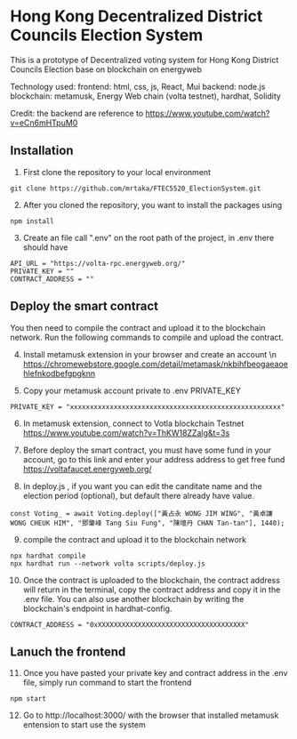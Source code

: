# Hong Kong Decentralized District Councils Election System 

This is a prototype of Decentralized voting system for Hong Kong District Councils Election base on blockchain on energyweb

Technology used:
frontend: html, css, js, React, Mui
backend: node.js
blockchain: metamusk, Energy Web chain (volta testnet), hardhat, Solidity

Credit:
the backend are reference to https://www.youtube.com/watch?v=eCn6mHTpuM0

## Installation

1. First clone the repository to your local environment
```shell
git clone https://github.com/mrtaka/FTEC5520_ElectionSystem.git
```

2. After you cloned the repository, you want to install the packages using
```shell
npm install
```

3. Create an file call ".env" on the root path of the project, in .env there should have
```
API_URL = "https://volta-rpc.energyweb.org/"
PRIVATE_KEY = ""
CONTRACT_ADDRESS = ""
```

## Deploy the smart contract

You then need to compile the contract and upload it to the blockchain network. Run the following commands to compile and upload the contract.

4. Install metamusk extension in your browser and create an account
\n https://chromewebstore.google.com/detail/metamask/nkbihfbeogaeaoehlefnkodbefgpgknn

5. Copy your metamusk account private to .env PRIVATE_KEY
```
PRIVATE_KEY = "xxxxxxxxxxxxxxxxxxxxxxxxxxxxxxxxxxxxxxxxxxxxxxxxxxxxx"
```

6. In metamusk extension, connect to Votla blockchain Testnet
https://www.youtube.com/watch?v=ThKW18ZZalg&t=3s

7. Before deploy the smart contract, you must have some fund in your account, go to this link and enter your address address to get free fund
https://voltafaucet.energyweb.org/

8. In deploy.js , if you want you can edit the canditate name and the election period (optional), but default there already have value.
```
const Voting_ = await Voting.deploy(["黃占永 WONG JIM WING", "黃卓謙 WONG CHEUK HIM", "鄧肇峰 Tang Siu Fung", "陳壇丹 CHAN Tan-tan"], 1440);
```

9. compile the contract and upload it to the blockchain network
```shell
npx hardhat compile
npx hardhat run --network volta scripts/deploy.js
```

10. Once the contract is uploaded to the blockchain, the contract address will return in the terminal, copy the contract address and copy it in the .env file. You can also use another blockchain by writing the blockchain's endpoint in hardhat-config.
```
CONTRACT_ADDRESS = "0xXXXXXXXXXXXXXXXXXXXXXXXXXXXXXXXXXXXXX"
```

## Lanuch the frontend

11. Once you have pasted your private key and contract address in the .env file, simply run command to start the frontend
```shell
npm start
```
12. Go to http://localhost:3000/ with the browser that installed metamusk entension to start use the system

